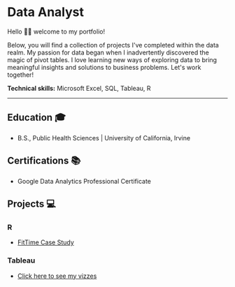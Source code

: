 # Data Analyst

Hello 👋🏼 welcome to my portfolio! 

Below, you will find a collection of projects I've completed within the data realm. My passion for data began when I inadvertently discovered the magic of pivot tables. I love learning new ways of exploring data to bring meaningful insights and solutions to business problems. Let's work together!

__Technical skills:__ Microsoft Excel, SQL, Tableau, R

-----

## Education  🎓

* B.S., Public Health Sciences | University of California, Irvine

## Certifications  📚

* Google Data Analytics Professional Certificate

## Projects  💻

### R

* [FitTime Case Study](https://warrenkare.github.io/FitTime-Case-Study)

### Tableau
* [Click here to see my vizzes](https://public.tableau.com/app/profile/warrenkare/)
